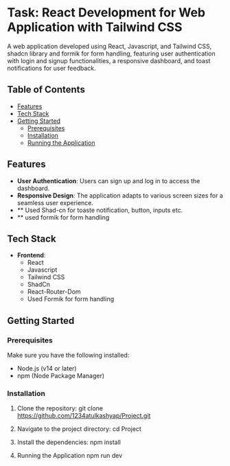 # Task: React Development for Web Application with Tailwind CSS

A web application developed using React, Javascript, and Tailwind CSS, shadcn library  and formik for form handling, featuring user authentication with login and signup functionalities, a responsive dashboard, and toast notifications for user feedback.

## Table of Contents

- [Features](#features)
- [Tech Stack](#tech-stack)
- [Getting Started](#getting-started)
  - [Prerequisites](#prerequisites)
  - [Installation](#installation)
  - [Running the Application](#running-the-application)

## Features

- **User Authentication**: Users can sign up and log in to access the dashboard.
- **Responsive Design**: The application adapts to various screen sizes for a seamless user experience.
- ** Used Shad-cn for toaste notification, button, inputs etc.
- ** used formik for form handling

## Tech Stack

- **Frontend**: 
  - React
  - Javascript
  - Tailwind CSS
  - ShadCn
  - React-Router-Dom
  - Used Formik for form handling

## Getting Started

### Prerequisites

Make sure you have the following installed:

- Node.js (v14 or later)
- npm (Node Package Manager)

### Installation

1. Clone the repository:
   git clone https://github.com/1234atulkashyap/Project.git

2. Navigate to the project directory:
    cd Project

3. Install the dependencies:
    npm install

4. Running the Application
   npm run dev



